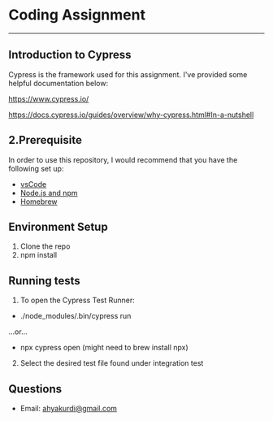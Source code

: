 # Coding Assignment 
---

## Introduction to Cypress

Cypress is the framework used for this assignment. I've provided some helpful documentation below: 

<https://www.cypress.io/>

<https://docs.cypress.io/guides/overview/why-cypress.html#In-a-nutshell>

## 2.Prerequisite

In order to use this repository, I would recommend that you have the following set up:

- [vsCode](https://code.visualstudio.com/)
- [Node.js and npm](https://docs.npmjs.com/)
- [Homebrew](https://brew.sh/)

## Environment Setup 

1. Clone the repo 
2. npm install 

## Running tests 

1. To open the Cypress Test Runner: 
- ./node_modules/.bin/cypress run

...or... 

- npx cypress open (might need to brew install npx)

2. Select the desired test file found under integration test 

## Questions 

- Email: ahyakurdi@gmail.com 



